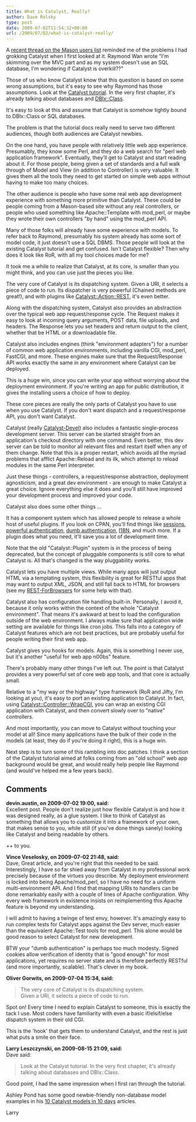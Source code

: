 ```yaml
---
title: What is Catalyst, Really?
author: Dave Rolsky
type: post
date: 2009-07-02T11:54:32+00:00
url: /2009/07/02/what-is-catalyst-really/
---
```

A [recent thread on the Mason users list][1] reminded me of the problems I had grokking Catalyst when I first looked at it. Raymond Wan wrote "I'm skimming over the MVC part and as my system doesn't use an SQL database, I'm wondering if Catalyst is overkill??"

Those of us who know Catalyst know that this question is based on some wrong assumptions, but it's easy to see why Raymond has those assumptions. Look at the [Catalyst tutorial][2]. In the very first chapter, it's already talking about databases and [DBIx::Class][3].

It's easy to look at this and assume that Catalyst is somehow tightly bound to DBIx::Class or SQL databases.

The problem is that the tutorial docs really need to serve two different audiences, though both audiences are Catalyst newbies.

On the one hand, you have people with relatively little web app experience. Presumably, they know some Perl, and they do a web search for "perl web application framework". Eventually, they'll get to Catalyst and start reading about it. For those people, being given a set of standards and a full walk through of Model and View (in addition to Controller) is very valuable. It gives them all the tools they need to get started on simple web apps without having to make too many choices.

The other audience is people who have some real web app development experience with something more primitive than Catalyst. These could be people coming from a Mason-based site without any real controllers, or people who used something like Apache::Template with mod_perl, or maybe they wrote their own controllers "by hand" using the mod_perl API.

Many of those folks will already have some experience with models. To refer back to Raymond, presumably his system already has some sort of model code, it just doesn't use a SQL DBMS. Those people will look at the existing Catalyst tutorial and get confused. Isn't Catalyst flexible? Then why does it look like RoR, with all my tool choices made for me?

It took me a while to realize that Catalyst, at its core, is smaller than you might think, and you can use just the pieces you like.

The very core of Catalyst is its dispatching system. Given a URI, it selects a piece of code to run. Its dispatcher is very powerful (Chained methods are great!), and with plugins like [Catalyst::Action::REST][4], it's even better.

Along with the dispatching system, Catalyst also provides an abstraction over the typical web app request/response cycle. The Request makes it easy to look at incoming query arguments, POST data, file uploads, and headers. The Response lets you set headers and return output to the client, whether that be HTML or a downloadable file.

Catalyst also includes engines (think "environment adapters") for a number of common web application environments, including vanilla CGI, mod_perl, FastCGI, and more. These engines make sure that the Request/Response API works exactly the same in any environment where Catalyst can be deployed.

This is a huge win, since you can write your app without worrying about the deployment environment. If you're writing an app for public distribution, it gives the installing users a choice of how to deploy.

These core pieces are really the only parts of Catalyst you have to use when you use Catalyst. If you don't want dispatch and a request/response API, you don't want Catalyst.

Catalyst (really [Catalyst-Devel][5]) also includes a fantastic single-process development server. This server can be started straight from an application's checkout directory with one command. Even better, this dev server can be told to monitor all relevant files and restart itself when any of them change. Note that this is a proper restart, which avoids all the myriad problems that afflict Apache::Reload and its ilk, which attempt to reload modules in the same Perl interpreter.

Just these things - controllers, a request/response abstraction, deployment agnosticism, and a great dev environment - are enough to make Catalyst a great choice. Ignore everything else it does and you'll still have improved your development process and improved your code.

Catalyst also does some other things ...

It has a component system which has allowed people to release a whole host of useful plugins. If you look on CPAN, you'll find things like [sessions][6], [powerful authentication][7], [dumb authentication][8], [I18N][9], and much more. If a plugin does what you need, it'll save you a lot of development time.

Note that the old "Catalyst::Plugin" system is in the process of being deprecated, but the concept of pluggable components is still core to what Catalyst is. All that's changed is the way pluggability works.

Catalyst lets you have multiple views. While many apps will just output HTML via a templating system, this flexibility is great for RESTful apps that may want to output XML, JSON, and still fall back to HTML for browsers (see my [REST-ForBrowsers][10] for some help with that).

Catalyst also has configuration file handling built-in. Personally, I avoid it, because it only works within the context of the whole "Catalyst environment". That means it's awkward at best to load the configuration outside of the web environment. I always make sure that application wide setting are available for things like cron jobs. This falls into a category of Catalyst features which are not best practices, but are probably useful for people writing their first web app.

Catalyst gives you hooks for models. Again, this is something I never use, but it's another "useful for web app n00bs" feature.

There's probably many other things I've left out. The point is that Catalyst provides a very powerful set of core web app tools, and that core is actually small.

Relative to a "my way or the highway" type framework (RoR and Jifty, I'm looking at you), it's easy to port an existing application to Catalyst. In fact, using [Catalyst::Controller::WrapCGI][11], you can wrap an existing CGI application with Catalyst, and then convert slowly over to "native" controllers.

And most importantly, you can move to Catalyst without touching your model at all! Since many applications have the bulk of their code in the models (at least, they do if you're doing it right), this is a huge win.

Next step is to turn some of this rambling into doc patches. I think a section of the Catalyst tutorial aimed at folks coming from an "old school" web app background would be great, and would really help people like Raymond (and would've helped me a few years back).

 [1]: http://www.nabble.com/new-Mason-tutorial-to24256045.html
 [2]: http://search.cpan.org/~hkclark/Catalyst-Manual-5.8000/lib/Catalyst/Manual/Tutorial/01_Intro.pod
 [3]: http://search.cpan.org/dist/DBIx-Class
 [4]: http://search.cpan.org/dist/Catalyst-Action-REST
 [5]: http://search.cpan.org/dist/Catalyst-Devel
 [6]: http://search.cpan.org/dist/Catalyst-Plugin-Session
 [7]: http://search.cpan.org/dist/Catalyst-Plugin-Authentication
 [8]: http://search.cpan.org/dist/Catalyst-Plugin-AuthenCookie
 [9]: http://search.cpan.org/dist/Catalyst-Plugin-I18N
 [10]: http://search.cpan.org/dist/Catalyst-Request-REST-ForBrowsers
 [11]: http://search.cpan.org/dist/Catalyst-Controller-WrapCGI

## Comments

**devin.austin, on 2009-07-02 19:00, said:**  
Excellent post. People don't realize just how flexible Catalyst is and how it was designed really, as a glue system. I like to think of Catalyst as something that allows you to customize it into a framework of your own, that makes sense to you, while still (if you've done things sanely) looking like Catalyst and being readable by others.

++ to you.

**Vince Veselosky, on 2009-07-02 21:48, said:**  
Dave, Great article, and you're right that this needed to be said. Interestingly, I have so far shied away from Catalyst in my professional work precisely because of the virtues you describe. My deployment environment is locked into being Apache/mod_perl, so I have no need for a uniform multi-environment API. And I find that mapping URIs to handlers can be done remarkably easily with a couple of lines of Apache configuration. Why every web framework in existence insists on reimplementing this Apache feature is beyond my understanding.

I will admit to having a twinge of test envy, however. It's amazingly easy to run complex tests for Catalyst apps against the Dev server, much easier than the equivalent Apache::Test tools for mod_perl. This alone would be good reason to select Catalyst for new development.

BTW your "dumb authentication" is perhaps too much modesty. Signed cookies allow verification of identity that is "good enough" for most applications, yet requires no server state and is therefore perfectly RESTful (and more importantly, scalable). That's clever in my book.

**Oliver Gorwits, on 2009-07-04 15:34, said:**  
> The very core of Catalyst is its dispatching system.  
> Given a URI, it selects a piece of code to run.

Spot on! Every time I need to explain Catalyst to someone, this is exactly the tack I use. Most coders have familiarity with even a basic if/elsif/else dispatch system in their old CGI.

This is the 'hook' that gets them to understand Catalyst, and the rest is just what puts a smile on their face.

**Larry Leszczynski, on 2009-08-15 21:09, said:**  
Dave said:

> Look at the Catalyst tutorial. In the very first chapter, it's already talking about databases and DBIx::Class. 

Good point, I had the same impression when I first ran through the tutorial.

Ashley Pond has some good newbie-friendly non-database model examples in his <a href="http://sedition.com/a/2733" rel="nofollow">10 Catalyst models in 10 days</a> articles.

Larry